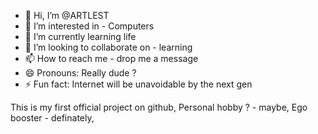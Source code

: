 - 👋 Hi, I’m @ARTLEST
- 👀 I’m interested in - Computers
- 🌱 I’m currently learning life
- 💞️ I’m looking to collaborate on - learning 
- 📫 How to reach me - drop me a message 
- 😄 Pronouns: Really dude ?
- ⚡ Fun fact: Internet will be unavoidable by the next gen


This is my first official project on github,
Personal hobby ? - maybe,
Ego booster - definately,

<!---
ARTLEST/ARTLEST is a ✨ special ✨ repository because its `README.md` (this file) appears on your GitHub profile.
You can click the Preview link to take a look at your changes.
--->
